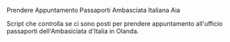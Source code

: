 Prendere Appuntamento Passaporti Ambasciata Italiana Aia

Script che controlla se ci sono posti per prendere appuntamento all'ufficio passaporti dell'Ambasiciata d'Italia in Olanda.
